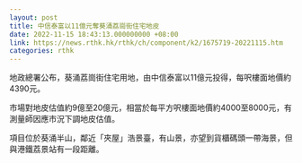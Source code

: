 ```yaml
---
layout: post
title: 中信泰富以11億元奪葵涌荔崗街住宅地皮
date: 2022-11-15 18:43:13.000000000 +08:00
link: https://news.rthk.hk/rthk/ch/component/k2/1675719-20221115.htm
categories: rthk
---
```


地政總署公布，葵涌荔崗街住宅用地，由中信泰富以11億元投得，每呎樓面地價約4390元。

市場對地皮估值約9億至20億元，相當於每平方呎樓面地價約4000至8000元，有測量師因應市況下調地皮估值。

項目位於葵涌半山，鄰近「夾屋」浩景臺，有山景，亦望到貨櫃碼頭一帶海景，但與港鐵荔景站有一段距離。
